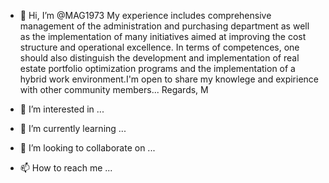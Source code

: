 - 👋 Hi, I’m @MAG1973 My experience includes comprehensive management of the administration and purchasing department as well as the implementation of many initiatives aimed at improving the cost structure and operational excellence. In terms of competences, one should also distinguish the development and implementation of real estate portfolio optimization programs and the implementation of a hybrid work environment.I'm open to share my knowlege and expirience with other community members... Regards, M

- 👀 I’m interested in ...
- 🌱 I’m currently learning ...
- 💞️ I’m looking to collaborate on ...
- 📫 How to reach me ...

<!---
MAG1973/MAG1973 is a ✨ special ✨ repository because its `README.md` (this file) appears on your GitHub profile.
You can click the Preview link to take a look at your changes.
--->



